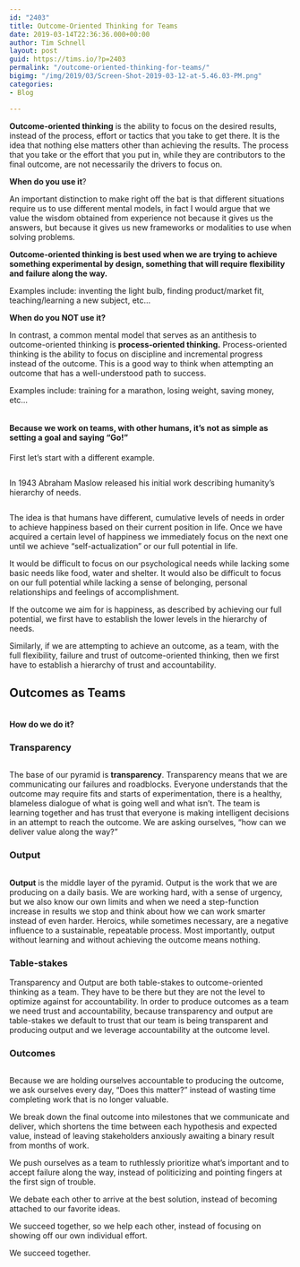 ```yaml
---
id: "2403"
title: Outcome-Oriented Thinking for Teams
date: 2019-03-14T22:36:36.000+00:00
author: Tim Schnell
layout: post
guid: https://tims.io/?p=2403
permalink: "/outcome-oriented-thinking-for-teams/"
bigimg: "/img/2019/03/Screen-Shot-2019-03-12-at-5.46.03-PM.png"
categories:
- Blog

---
```

**Outcome-oriented thinking** is the ability to focus on the desired results, instead of the process, effort or tactics that you take to get there. It is the idea that nothing else matters other than achieving the results. The process that you take or the effort that you put in, while they are contributors to the final outcome, are not necessarily the drivers to focus on.

**When do you use it**?

An important distinction to make right off the bat is that different situations require us to use different mental models, in fact I would argue that we value the wisdom obtained from experience not because it gives us the answers, but because it gives us new frameworks or modalities to use when solving problems.

**Outcome-oriented thinking is best used when we are trying to achieve something experimental by design, something that will require flexibility and failure along the way.**

Examples include: inventing the light bulb, finding product/market fit, teaching/learning a new subject, etc…

**When do you NOT use it?**

In contrast, a common mental model that serves as an antithesis to outcome-oriented thinking is **process-oriented thinking.** Process-oriented thinking is the ability to focus on discipline and incremental progress instead of the outcome. This is a good way to think when attempting an outcome that has a well-understood path to success.

Examples include: training for a marathon, losing weight, saving money, etc…<figure class="wp-block-image">

<img src="https://tims.io/wp-content/uploads/2019/03/Screen-Shot-2019-03-12-at-4.07.33-PM-1024x520.png" alt="" class="wp-image-2404" srcset="https://tims.io/wp-content/uploads/2019/03/Screen-Shot-2019-03-12-at-4.07.33-PM-1024x520.png 1024w, https://tims.io/wp-content/uploads/2019/03/Screen-Shot-2019-03-12-at-4.07.33-PM-300x152.png 300w, https://tims.io/wp-content/uploads/2019/03/Screen-Shot-2019-03-12-at-4.07.33-PM-768x390.png 768w, https://tims.io/wp-content/uploads/2019/03/Screen-Shot-2019-03-12-at-4.07.33-PM-830x421.png 830w, https://tims.io/wp-content/uploads/2019/03/Screen-Shot-2019-03-12-at-4.07.33-PM-230x117.png 230w, https://tims.io/wp-content/uploads/2019/03/Screen-Shot-2019-03-12-at-4.07.33-PM-350x178.png 350w, https://tims.io/wp-content/uploads/2019/03/Screen-Shot-2019-03-12-at-4.07.33-PM-480x244.png 480w" sizes="(max-width: 1024px) 100vw, 1024px" /> </figure>

#### Because we work on teams, with other humans, it’s not as simple as setting a goal and saying “Go!”

First let’s start with a different example. <figure class="wp-block-image">

<img src="https://tims.io/wp-content/uploads/2019/03/Screen-Shot-2019-03-12-at-4.15.28-PM-1024x391.png" alt="" class="wp-image-2406" srcset="https://tims.io/wp-content/uploads/2019/03/Screen-Shot-2019-03-12-at-4.15.28-PM-1024x391.png 1024w, https://tims.io/wp-content/uploads/2019/03/Screen-Shot-2019-03-12-at-4.15.28-PM-300x114.png 300w, https://tims.io/wp-content/uploads/2019/03/Screen-Shot-2019-03-12-at-4.15.28-PM-768x293.png 768w, https://tims.io/wp-content/uploads/2019/03/Screen-Shot-2019-03-12-at-4.15.28-PM-830x317.png 830w, https://tims.io/wp-content/uploads/2019/03/Screen-Shot-2019-03-12-at-4.15.28-PM-230x88.png 230w, https://tims.io/wp-content/uploads/2019/03/Screen-Shot-2019-03-12-at-4.15.28-PM-350x133.png 350w, https://tims.io/wp-content/uploads/2019/03/Screen-Shot-2019-03-12-at-4.15.28-PM-480x183.png 480w, https://tims.io/wp-content/uploads/2019/03/Screen-Shot-2019-03-12-at-4.15.28-PM.png 1180w" sizes="(max-width: 1024px) 100vw, 1024px" /> </figure>

In 1943 Abraham Maslow released his initial work describing humanity’s hierarchy of needs.<figure class="wp-block-image">

<img src="https://tims.io/wp-content/uploads/2019/03/Screen-Shot-2019-03-12-at-4.17.01-PM-1024x558.png" alt="" class="wp-image-2407" srcset="https://tims.io/wp-content/uploads/2019/03/Screen-Shot-2019-03-12-at-4.17.01-PM-1024x558.png 1024w, https://tims.io/wp-content/uploads/2019/03/Screen-Shot-2019-03-12-at-4.17.01-PM-300x163.png 300w, https://tims.io/wp-content/uploads/2019/03/Screen-Shot-2019-03-12-at-4.17.01-PM-768x418.png 768w, https://tims.io/wp-content/uploads/2019/03/Screen-Shot-2019-03-12-at-4.17.01-PM-830x452.png 830w, https://tims.io/wp-content/uploads/2019/03/Screen-Shot-2019-03-12-at-4.17.01-PM-230x125.png 230w, https://tims.io/wp-content/uploads/2019/03/Screen-Shot-2019-03-12-at-4.17.01-PM-350x191.png 350w, https://tims.io/wp-content/uploads/2019/03/Screen-Shot-2019-03-12-at-4.17.01-PM-480x262.png 480w" sizes="(max-width: 1024px) 100vw, 1024px" /> </figure>

The idea is that humans have different, cumulative levels of needs in order to achieve happiness based on their current position in life. Once we have acquired a certain level of happiness we immediately focus on the next one until we achieve “self-actualization” or our full potential in life.

It would be difficult to focus on our psychological needs while lacking some basic needs like food, water and shelter. It would also be difficult to focus on our full potential while lacking a sense of belonging, personal relationships and feelings of accomplishment.

If the outcome we aim for is happiness, as described by achieving our full potential, we first have to establish the lower levels in the hierarchy of needs.

Similarly, if we are attempting to achieve an outcome, as a team, with the full flexibility, failure and trust of outcome-oriented thinking, then we first have to establish a hierarchy of trust and accountability.

## Outcomes as Teams<figure class="wp-block-image">

<img src="https://tims.io/wp-content/uploads/2019/03/Screen-Shot-2019-03-12-at-4.28.29-PM-1024x504.png" alt="" class="wp-image-2409" srcset="https://tims.io/wp-content/uploads/2019/03/Screen-Shot-2019-03-12-at-4.28.29-PM-1024x504.png 1024w, https://tims.io/wp-content/uploads/2019/03/Screen-Shot-2019-03-12-at-4.28.29-PM-300x148.png 300w, https://tims.io/wp-content/uploads/2019/03/Screen-Shot-2019-03-12-at-4.28.29-PM-768x378.png 768w, https://tims.io/wp-content/uploads/2019/03/Screen-Shot-2019-03-12-at-4.28.29-PM-830x409.png 830w, https://tims.io/wp-content/uploads/2019/03/Screen-Shot-2019-03-12-at-4.28.29-PM-230x113.png 230w, https://tims.io/wp-content/uploads/2019/03/Screen-Shot-2019-03-12-at-4.28.29-PM-350x172.png 350w, https://tims.io/wp-content/uploads/2019/03/Screen-Shot-2019-03-12-at-4.28.29-PM-480x236.png 480w" sizes="(max-width: 1024px) 100vw, 1024px" /> </figure>

**How do we do it?**

### Transparency<figure class="wp-block-image">

<img src="https://tims.io/wp-content/uploads/2019/03/Screen-Shot-2019-03-12-at-4.51.33-PM-1024x493.png" alt="" class="wp-image-2410" srcset="https://tims.io/wp-content/uploads/2019/03/Screen-Shot-2019-03-12-at-4.51.33-PM-1024x493.png 1024w, https://tims.io/wp-content/uploads/2019/03/Screen-Shot-2019-03-12-at-4.51.33-PM-300x144.png 300w, https://tims.io/wp-content/uploads/2019/03/Screen-Shot-2019-03-12-at-4.51.33-PM-768x369.png 768w, https://tims.io/wp-content/uploads/2019/03/Screen-Shot-2019-03-12-at-4.51.33-PM-830x399.png 830w, https://tims.io/wp-content/uploads/2019/03/Screen-Shot-2019-03-12-at-4.51.33-PM-230x111.png 230w, https://tims.io/wp-content/uploads/2019/03/Screen-Shot-2019-03-12-at-4.51.33-PM-350x168.png 350w, https://tims.io/wp-content/uploads/2019/03/Screen-Shot-2019-03-12-at-4.51.33-PM-480x231.png 480w" sizes="(max-width: 1024px) 100vw, 1024px" /> </figure>

The base of our pyramid is **transparency**. Transparency means that we are communicating our failures and roadblocks. Everyone understands that the outcome may require fits and starts of experimentation, there is a healthy, blameless dialogue of what is going well and what isn’t. The team is learning together and has trust that everyone is making intelligent decisions in an attempt to reach the outcome. We are asking ourselves, “how can we deliver value along the way?”

### Output<figure class="wp-block-image">

<img src="https://tims.io/wp-content/uploads/2019/03/Screen-Shot-2019-03-12-at-5.03.27-PM-1024x498.png" alt="" class="wp-image-2411" srcset="https://tims.io/wp-content/uploads/2019/03/Screen-Shot-2019-03-12-at-5.03.27-PM-1024x498.png 1024w, https://tims.io/wp-content/uploads/2019/03/Screen-Shot-2019-03-12-at-5.03.27-PM-300x146.png 300w, https://tims.io/wp-content/uploads/2019/03/Screen-Shot-2019-03-12-at-5.03.27-PM-768x374.png 768w, https://tims.io/wp-content/uploads/2019/03/Screen-Shot-2019-03-12-at-5.03.27-PM-830x404.png 830w, https://tims.io/wp-content/uploads/2019/03/Screen-Shot-2019-03-12-at-5.03.27-PM-230x112.png 230w, https://tims.io/wp-content/uploads/2019/03/Screen-Shot-2019-03-12-at-5.03.27-PM-350x170.png 350w, https://tims.io/wp-content/uploads/2019/03/Screen-Shot-2019-03-12-at-5.03.27-PM-480x234.png 480w" sizes="(max-width: 1024px) 100vw, 1024px" /> </figure>

**Output** is the middle layer of the pyramid. Output is the work that we are producing on a daily basis. We are working hard, with a sense of urgency, but we also know our own limits and when we need a step-function increase in results we stop and think about how we can work smarter instead of even harder. Heroics, while sometimes necessary, are a negative influence to a sustainable, repeatable process. Most importantly, output without learning and without achieving the outcome means nothing.

### Table-stakes

Transparency and Output are both table-stakes to outcome-oriented thinking as a team. They have to be there but they are not the level to optimize against for accountability. In order to produce outcomes as a team we need trust and accountability, because transparency and output are table-stakes we default to trust that our team is being transparent and producing output and we leverage accountability at the outcome level.

### Outcomes<figure class="wp-block-image">

<img src="https://tims.io/wp-content/uploads/2019/03/Screen-Shot-2019-03-12-at-5.20.38-PM-1024x494.png" alt="" class="wp-image-2412" srcset="https://tims.io/wp-content/uploads/2019/03/Screen-Shot-2019-03-12-at-5.20.38-PM-1024x494.png 1024w, https://tims.io/wp-content/uploads/2019/03/Screen-Shot-2019-03-12-at-5.20.38-PM-300x145.png 300w, https://tims.io/wp-content/uploads/2019/03/Screen-Shot-2019-03-12-at-5.20.38-PM-768x370.png 768w, https://tims.io/wp-content/uploads/2019/03/Screen-Shot-2019-03-12-at-5.20.38-PM-830x400.png 830w, https://tims.io/wp-content/uploads/2019/03/Screen-Shot-2019-03-12-at-5.20.38-PM-230x111.png 230w, https://tims.io/wp-content/uploads/2019/03/Screen-Shot-2019-03-12-at-5.20.38-PM-350x169.png 350w, https://tims.io/wp-content/uploads/2019/03/Screen-Shot-2019-03-12-at-5.20.38-PM-480x231.png 480w" sizes="(max-width: 1024px) 100vw, 1024px" /> </figure>

Because we are holding ourselves accountable to producing the outcome, we ask ourselves every day, “Does this matter?” instead of wasting time completing work that is no longer valuable.

We break down the final outcome into milestones that we communicate and deliver, which shortens the time between each hypothesis and expected value, instead of leaving stakeholders anxiously awaiting a binary result from months of work.

We push ourselves as a team to ruthlessly prioritize what’s important and to accept failure along the way, instead of politicizing and pointing fingers at the first sign of trouble.

We debate each other to arrive at the best solution, instead of becoming attached to our favorite ideas.

We succeed together, so we help each other, instead of focusing on showing off our own individual effort.

We succeed together.